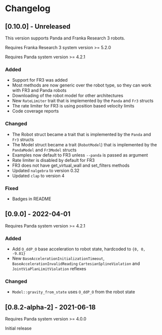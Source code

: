 # Changelog

## [0.10.0] - Unreleased

This version supports Panda and Franka Research 3 robots.

Requires Franka Research 3 system version >= 5.2.0

Requires Panda system version >= 4.2.1

### Added

- Support for FR3 was added
- Most methods are now generic over the robot type, so they can work with FR3 and Panda robots
- Downloading of the robot model for other architectures
- New `RateLimiter` trait that is implemented by the `Panda` and `Fr3` structs
- The rate limiter for FR3 is using position based velocity limits
- Code coverage reports

### Changed

- The Robot struct became a trait that is implemented by the `Panda` and `Fr3` structs
- The Model struct became a trait (`RobotModel`) that is implemented by the `PandaModel` and `Fr3Model` structs
- Examples now default to FR3 unless `--panda` is passed as argument
- Rate limiter is disabled by default for FR3
- FR3 does not have get_virtual_wall and set_filters methods
- Updated `nalgebra` to version 0.32
- Updated `clap` to version 4

### Fixed

- Badges in README

## [0.9.0] - 2022-04-01

Requires Panda system version >= 4.2.1

### Added

- Add `O_ddP_O` base acceleration to robot state, hardcoded to `{0, 0, -9.81}`
- New `BaseAccelerationInitializationTimeout`, `BaseAccelerationInvalidReading`
  `CartesianSplineViolation` and
  `JointViaPlanLimitViolation` reflexes

### Changed

- `Model::gravity_from_state` uses `O_ddP_O` from the robot state

## [0.8.2-alpha-2] - 2021-06-18

Requires Panda system version >= 4.0.0

Initial release
